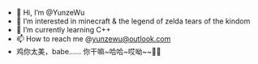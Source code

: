 - 👋 Hi, I’m @YunzeWu
- 👀 I’m interested in minecraft & the legend of zelda tears of the kindom
- 🌱 I’m currently learning C++
- 📫 How to reach me @yunzewu@outlook.com
- 鸡你太美，babe…… 你干嘛~哈哈~哎呦~~🏀🐔

<!---
YunzeWu/YunzeWu is a ✨ special ✨ repository because its `README.md` (this file) appears on your GitHub profile.
You can click the Preview link to take a look at your changes.
--->
